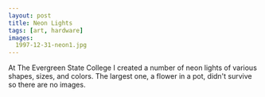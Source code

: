```yaml
---
layout: post
title: Neon Lights
tags: [art, hardware]
images:
  1997-12-31-neon1.jpg
---
```

At The Evergreen State College I created a number of neon lights of various shapes, sizes, and colors.  The largest one, a flower in a pot, didn't survive so there are no images.
